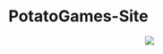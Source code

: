 # PotatoGames-Site

<center><img src="https://github.com/DouglasDans/PotatoGames-Site/blob/main/images/177164.png"><center>
